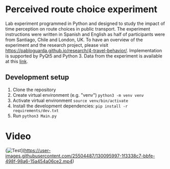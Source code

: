 # Perceived route choice experiment
Lab experiment programmed in Python and designed to study the impact of time perception on route choices in public transport. The experiment instructions were written in Spanish and English as half of participants were from Santiago, Chile and London, UK. To have an overview of the experiment and the research project, please visit 
https://pabloguarda.github.io/research/4-travel-behavior/. Implementation is supported by PyQt5 and Python 3. Data from the experiment is available at this [link](https://github.com/pabloguarda/perceived-route-choice/tree/main/data).

## Development setup

1. Clone the repository
2. Create virtual environment (e.g. "venv") `python3 -m venv venv`
3. Activate virtual environment `source venv/bin/activate`
3. Install the development dependencies: `pip install -r requirements/dev.txt`
4. Run `python3 Main.py`

# Video 
(![Test](https://github.com/pabloguarda/route-choice-experiment/blob/master/Videos/thumbnail-experiment-video.png)](https://user-images.githubusercontent.com/25504487/130095997-1f3338c7-bbfe-498f-98a6-15a454a06ce2.mp4)
